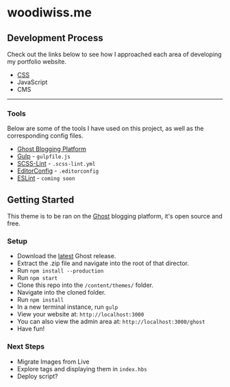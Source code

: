 # woodiwiss.me  
## Development Process  

Check out the links below to see how I approached each area of developing my portfolio website.  

- [CSS](https://github.com/dwoodiwiss/woodiwiss-theme-2015/blob/master/scss/README.md)  
- JavaScript  
- CMS  

---

### Tools
Below are some of the tools I have used on this project, as well as the corresponding config files.  

- [Ghost Blogging Platform](https://github.com/TryGhost/Ghost)
- [Gulp](http://gulpjs.com/) - `gulpfile.js`
- [SCSS-Lint](https://github.com/brigade/scss-lint) - `.scss-lint.yml`
- [EditorConfig](http://editorconfig.org/) - `.editorconfig`
- [ESLint](http://eslint.org/) - `coming soon`


## Getting Started
This theme is to be ran on the [Ghost](https://github.com/TryGhost/Ghost) blogging platform, it's open source and free.  

### Setup
- Download the [latest](https://ghost.org/developers/) Ghost release.
- Extract the .zip file and navigate into the root of that director.
- Run `npm install --production`
- Run `npm start`
- Clone this repo into the `/content/themes/` folder.
- Navigate into the cloned folder.
- Run `npm install`
- In a new terminal instance, run `gulp`
- View your website at: `http://localhost:3000`
- You can also view the admin area at: `http://localhost:3000/ghost`
- Have fun!


### Next Steps

- Migrate Images from Live
- Explore tags and displaying them in `index.hbs`
- Deploy script?
